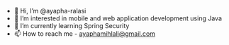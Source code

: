 - 👋 Hi, I’m @ayapha-ralasi
- 👀 I’m interested in mobile and web application development using Java
- 🌱 I’m currently learning Spring Security
- 📫 How to reach me - ayaphamihlali@gmail.com

<!---
ayapha-ralasi/ayapha-ralasi is a ✨ special ✨ repository because its `README.md` (this file) appears on your GitHub profile.
You can click the Preview link to take a look at your changes.
--->
